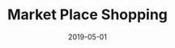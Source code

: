 ---
title: Market Place Shopping
date: "2019-05-01"
path: "/portfolio/market-place-shopping"
websiteurl: https://www.marketplaceshopping.com/
thumbnail: ../media/market-place-shopping/thumbnail.jpg
heroimage: ../media/market-place-shopping/heroimage.png
projectDescription: Tasked with migrating their outdated and slow Joomla website to the latest WordPress platform, using a design provided by the creative studio.
projectImage: ''
techStack:
  - WordPress
  - HTML
  - PHP
  - SCSS
  - jQuery
  - OwlCarousel2
  - Adobe Illustrator
  - Adobe Photoshop
position: Web Developer at Bewonder*
---